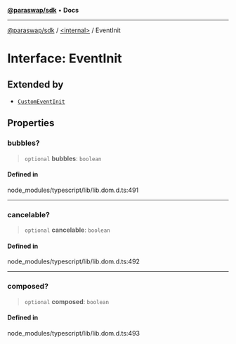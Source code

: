 [**@paraswap/sdk**](../../README.md) • **Docs**

***

[@paraswap/sdk](../../globals.md) / [\<internal\>](../README.md) / EventInit

# Interface: EventInit

## Extended by

- [`CustomEventInit`](CustomEventInit.md)

## Properties

### bubbles?

> `optional` **bubbles**: `boolean`

#### Defined in

node\_modules/typescript/lib/lib.dom.d.ts:491

***

### cancelable?

> `optional` **cancelable**: `boolean`

#### Defined in

node\_modules/typescript/lib/lib.dom.d.ts:492

***

### composed?

> `optional` **composed**: `boolean`

#### Defined in

node\_modules/typescript/lib/lib.dom.d.ts:493
